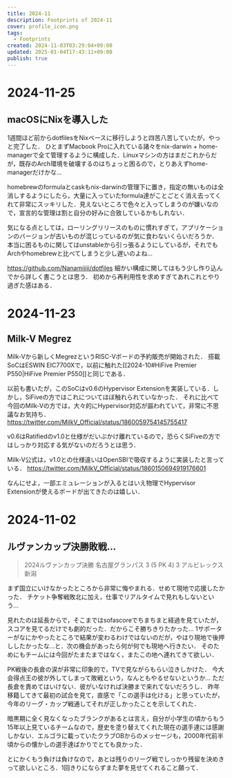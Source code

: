 ```yaml
---
title: 2024-11
description: Footprints of 2024-11
cover: profile_icon.png
tags:
  - Footprints
created: 2024-11-03T03:29:04+09:00
updated: 2025-01-04T17:43:11+09:00
publish: true
---
```


# 2024-11-25

## macOSにNixを導入した

1週間ほど前からdotfilesをNixベースに移行しようと四苦八苦していたが，やっと完了した．
ひとまずMacbook Proに入れている諸々をnix-darwin + home-managerで全て管理するように構成した．Linuxマシンの方はまだこれからだが，既存のArch環境を破壊するのはちょっと困るので，とりあえずhome-managerだけかな…

homebrewのformulaとcaskもnix-darwinの管理下に置き，指定の無いものは全消しするようにしたら，大量に入っていたformula達がことごとく消え去ってくれて非常にスッキリした．見えないところで色々と入ってしまうのが嫌いなので，宣言的な管理は割と自分の好みに合致しているかもしれない．

気になる点としては，ローリングリリースのものに慣れすぎて，アプリケーションのバージョンが古いものが混じっているのが気に食わないくらいだろうか．
本当に困るものに関してはunstableから引っ張るようにしているが，それでもArchやhomebrewと比べてしまうと少し遅いのよね…

https://github.com/Nanamiiiii/dotfiles
細かい構成に関してはもう少し作り込んでから詳しく書こうとは思う．
初めから再利用性を求めすぎてあれこれとやり過ぎた感はある．

# 2024-11-23

## Milk-V Megrez

Milk-Vから新しくMegrezというRISC-Vボードの予約販売が開始された．
搭載SoCはESWIN EIC7700Xで，以前に触れた[[2024-10#HiFive Premier P550|HiFive Premier P550]]と同じである．

以前も書いたが，このSoCはv0.6のHypervisor Extensionを実装している．しかし，SiFiveの方ではこれについてほぼ触れられていなかった．
それに比べて今回のMilk-Vの方では，大々的にHypervisor対応が謳われていて，非常に不思議なお気持ち．
https://twitter.com/MilkV_Official/status/1860059754145755417

v0.6はRatifiedのv1.0と仕様がだいぶかけ離れているので，恐らくSiFiveの方ではしっかり対応する気がないのだろうとは思う．

Milk-V公式は，v1.0との仕様違いはOpenSBIで吸収するように実装したと言っている．
https://twitter.com/MilkV_Official/status/1860150694919176601

なんにせよ，一部エミュレーションが入るとはいえ物理でHypervisor Extensionが使えるボードが出てきたのは嬉しい．

# 2024-11-02

## ルヴァンカップ決勝敗戦…

> 2024ルヴァンカップ決勝
> 名古屋グランパス 3 (5 PK 4) 3 アルビレックス新潟

まず国立にいけなかったところから非常に悔やまれる．せめて現地で応援したかった．
チケット争奪戦敗北に加え，仕事でリアルタイムで見れもしないという…

見れたのは延長からで，そこまではsofascoreでちまちまと経過を見ていたが，スコアを見てるだけでも劇的だった．だからこそ勝ちきりたかった…
1サポーターがなにかやったところで結果が変わるわけではないのだが，やはり現地で後押ししたかったな…と．次の機会があったら何が何でも現地へ行きたい．
そのためにもチームには今回がたまたまではなく，またこの地へ連れてきて欲しい．

PK戦後の長倉の涙が非常に印象的で，TVで見ながらもらい泣きしかけた．
今大会得点王の彼が外してしまって敗戦という，なんともやるせないというか…
ただ長倉を責めてはいけない．彼がいなければ決勝まで来れてないだろうし．
昨年移籍してきて最初の試合を見て，直感で「この選手は化ける」と思っていたが，今年のリーグ・カップ戦通してそれが正しかったことを示してくれた．

暗黒期に全く見なくなったブランクがあるとは言え，自分が小学生の頃からもう15年以上見ているチームなので，歴史を塗り替えてくれた現在の選手達には感謝しかない．エルゴラに載っていたクラブOBからのメッセージも，2000年代前半頃からの懐かしの選手達ばかりでとても良かった．

とにかくもう負けは負けなので，あとは残りのリーグ戦でしっかり残留を決めきって欲しいところ．1回きりにならずまた夢を見せてくれること願って．
